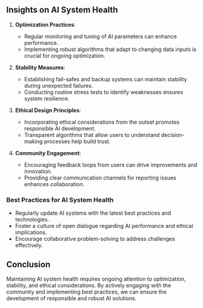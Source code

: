 

## Insights on AI System Health

1. **Optimization Practices**:
   - Regular monitoring and tuning of AI parameters can enhance performance.
   - Implementing robust algorithms that adapt to changing data inputs is crucial for ongoing optimization.

2. **Stability Measures**:
   - Establishing fail-safes and backup systems can maintain stability during unexpected failures.
   - Conducting routine stress tests to identify weaknesses ensures system resilience.

3. **Ethical Design Principles**:
   - Incorporating ethical considerations from the outset promotes responsible AI development.
   - Transparent algorithms that allow users to understand decision-making processes help build trust.

4. **Community Engagement**:
   - Encouraging feedback loops from users can drive improvements and innovation.
   - Providing clear communication channels for reporting issues enhances collaboration.

### Best Practices for AI System Health

- Regularly update AI systems with the latest best practices and technologies.
- Foster a culture of open dialogue regarding AI performance and ethical implications.
- Encourage collaborative problem-solving to address challenges effectively.

## Conclusion

Maintaining AI system health requires ongoing attention to optimization, stability, and ethical considerations. By actively engaging with the community and implementing best practices, we can ensure the development of responsible and robust AI solutions.